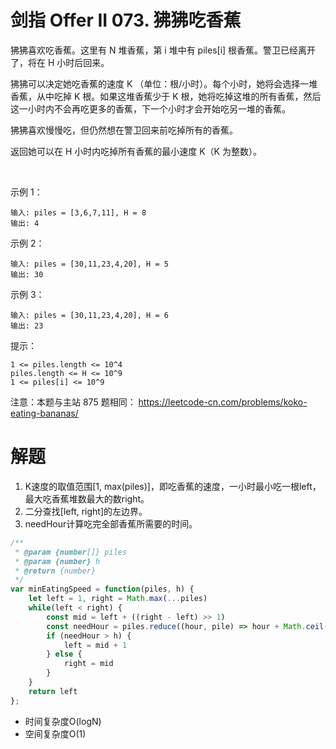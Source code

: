 # 剑指 Offer II 073. 狒狒吃香蕉

狒狒喜欢吃香蕉。这里有 N 堆香蕉，第 i 堆中有 piles[i] 根香蕉。警卫已经离开了，将在 H 小时后回来。

狒狒可以决定她吃香蕉的速度 K （单位：根/小时）。每个小时，她将会选择一堆香蕉，从中吃掉 K 根。如果这堆香蕉少于 K 根，她将吃掉这堆的所有香蕉，然后这一小时内不会再吃更多的香蕉，下一个小时才会开始吃另一堆的香蕉。  

狒狒喜欢慢慢吃，但仍然想在警卫回来前吃掉所有的香蕉。

返回她可以在 H 小时内吃掉所有香蕉的最小速度 K（K 为整数）。

 

示例 1：
```
输入: piles = [3,6,7,11], H = 8
输出: 4
```
示例 2：
```
输入: piles = [30,11,23,4,20], H = 5
输出: 30
```
示例 3：
```
输入: piles = [30,11,23,4,20], H = 6
输出: 23
```

提示：
```
1 <= piles.length <= 10^4
piles.length <= H <= 10^9
1 <= piles[i] <= 10^9
```

注意：本题与主站 875 题相同： https://leetcode-cn.com/problems/koko-eating-bananas/

# 解题
1. K速度的取值范围[1, max(piles)]，即吃香蕉的速度，一小时最小吃一根left，最大吃香蕉堆数最大的数right。
2. 二分查找[left, right]的左边界。
3. needHour计算吃完全部香蕉所需要的时间。
```js
/**
 * @param {number[]} piles
 * @param {number} h
 * @return {number}
 */
var minEatingSpeed = function(piles, h) {
    let left = 1, right = Math.max(...piles)
    while(left < right) {
        const mid = left + ((right - left) >> 1)
        const needHour = piles.reduce((hour, pile) => hour + Math.ceil(pile / mid), 0)
        if (needHour > h) {
            left = mid + 1
        } else {
            right = mid
        }
    }
    return left
};
```
- 时间复杂度O(logN)
- 空间复杂度O(1)